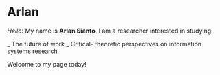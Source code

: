 # Arlan

_Hello!_ My name is **Arlan Sianto**, I am a researcher interested in studying:

_ The future of work
_ Critical- theoretic perspectives on information systems research

Welcome to my page today!
